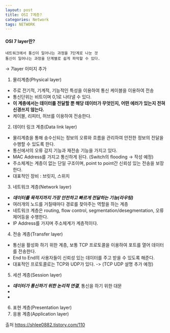 ```yaml
---
layout: post
title: OSI 7계층?
categories: Network
tags: NETWORK
---
```


#### OSI 7 layer란?
```
네트워크에서 통신이 일어나는 과정을 7단계로 나눈 것
통신이 일어나는 과정을 단계별로 쉽게 파악할 수 있다.
```

-> 7layer 이미지 추가

1. 물리계층(Physical layer)
- 주로 전기적, 기계적, 기능적인 특성을 이용하여 통신 케이블을 이용하여 전송
- 통신단위는 비트이며 0,1로 나타낼 수 있다.
- **이 계층에서는 데이터를 전달할 뿐 해당 데이터가 무엇인지, 어떤 에러가 있는지 전혀 신경쓰지 않는다.**
- 케이블, 리피터, 허브를 이용하여 전송한다.

2. 데이터 링크 계층(Data link layer)
- 물리계층을 통해 송수신되는 정보의 오류와 흐름을 관리하여 안전한 정보의 전달을 수행할 수 있도록 한다.
- 통신에서의 오류 감지 기능과 재전송 기능을 가지고 있다.
- MAC Address를 가지고 통신하게 된다. (Switch의 flooding -> 작성 예정)
- 주소체계는 계층이 없는 단일 구조이며, point to point간 신뢰성 있는 전송을 보장한다.
- 대표적인 장비 : 브릿지, 스위치

3. 네트워크 계층(Network layer)
- ***데이터를 목적지까지 가장 안전하고 빠르게 전달하는 기능(라우팅)***
- 여러개의 노드를 거칠때마다 경로를 찾아주는 역할을 하는 계층
- 네트워크 계층은 routing, flow control, segmentation/desegmentation, 오류 제어등을 수행한다.
- IP Address를 가지며 주소체계가 계층적이다.

4. 전송 계층(Transfer layer)
- 통신을 활성화 하기 위한 계층, 보통 TCP 프로토콜을 이용하여 포트를 열어 데이터를 전송한다.
- End to End의 사용자들이 신뢰성 있는 데이터를 주고 받을 수 있도록 해준다.
- 대표적인 프로토콜로는 TCP와 UDP가 있다.
-> (TCP UDP 설명 추가 예정)

5. 세션 계층(Session layer)
- ***데이터가 통신하기 위한 논리적 연결***, 통신을 하기 위한 대문
-
-


6. 표현 계층(Presentation layer)
7. 응용 계층(Application layer)


출처
https://shlee0882.tistory.com/110
